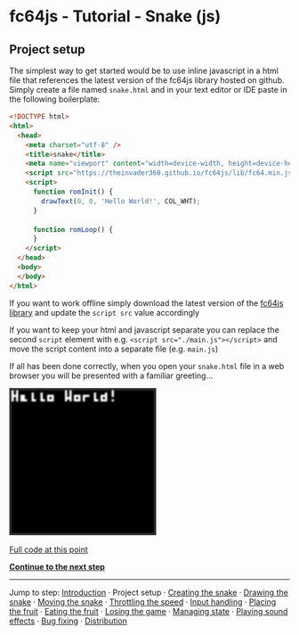 # fc64js - Tutorial - Snake (js)

## Project setup

The simplest way to get started would be to use inline javascript in a html file that references the latest version of the fc64js library hosted on github. Simply create a file named ```snake.html``` and in your text editor or IDE paste in the following boilerplate:

```html
<!DOCTYPE html>
<html>
  <head>
    <meta charset="utf-8" />
    <title>snake</title>
    <meta name="viewport" content="width=device-width, height=device-height, user-scalable=no, initial-scale=1, maximum-scale=1" />
    <script src="https://theinvader360.github.io/fc64js/lib/fc64.min.js"></script>
    <script>
      function romInit() {
        drawText(0, 0, 'Hello World!', COL_WHT);
      }

      function romLoop() {
      }
    </script>
  </head>
  <body>
  </body>
</html>
```

If you want to work offline simply download the latest version of the [fc64js library](https://github.com/TheInvader360/fc64js/blob/main/lib/fc64.min.js) and update the ```script src``` value accordingly

If you want to keep your html and javascript separate you can replace the second ```script``` element with e.g. ```<script src="./main.js"></script>``` and move the script content into a separate file (e.g. ```main.js```)

If all has been done correctly, when you open your ```snake.html``` file in a web browser you will be presented with a familiar greeting...

<img src="images/1-hello.png" width="264"/>

[Full code at this point](versions/v01.html)

[**Continue to the next step**](02.md)

---

Jump to step: [Introduction](readme.md) · Project setup · [Creating the snake](02.md) · [Drawing the snake](03.md) · [Moving the snake](04.md) · [Throttling the speed](05.md) · [Input handling](06.md) · [Placing the fruit](07.md) · [Eating the fruit](08.md) · [Losing the game](09.md) · [Managing state](10.md) · [Playing sound effects](11.md) · [Bug fixing](12.md) · [Distribution](13.md)
